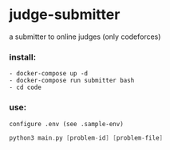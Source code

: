 # judge-submitter
a submitter to online judges (only codeforces)

### install:

	- docker-compose up -d
	- docker-compose run submitter bash
	- cd code

### use:

	configure .env (see .sample-env)
		
```cpp	
python3 main.py [problem-id] [problem-file]
```
